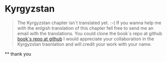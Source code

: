 # Kyrgyzstan

> The Kyrgyzstan chapter isn´t translated yet.  :-(
> If you wanna help me with the enlgish translation of this chapter fell free to send me an email with the translations.
> You could clone the book´s repo at github [book´s repo at github](https://github.com/primerproyecto/euroasiatika-el-libro)
> I would appreciate your collaboration in the Kyrgyzstan trasnlation and will credit your work with your name.

** thank you